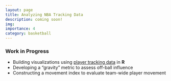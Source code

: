 ```yaml
---
layout: page
title: Analyzing NBA Tracking Data
description: coming soon!
img:
importance: 4
category: basketball
---
```


### Work in Progress

- Building visualizations using [player tracking data](https://github.com/amorai1202/NBA-Player-Movements) in **R**
- Developing a “gravity” metric to assess off-ball influence
- Constructing a movement index to evaluate team-wide player movement